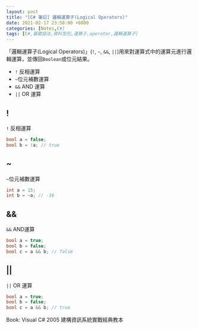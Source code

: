 ```yaml
---
layout: post
title: "[C# 筆記] 邏輯運算子(Logical Operators)"
date: 2021-02-17 23:58:00 +0800
categories: [Notes,C#]
tags: [C#,基礎語法,資料型別,運算子,operator,邏輯運算子]
---
```


「邏輯運算子(Logical Operators)」(`!`, `~`, `&&`, `||`)用來對運算式中的運算元進行邏輯運算，並傳回`Boolean`或位元結果。      

- `!` 反相運算
- `~`位元補數運算
- `&&` AND 運算
- `||` OR 運算

## !

`!` 反相運算

```c#
bool a = false;
bool b = !a; // true
```

## ~

`~`位元補數運算

```c#
int a = 15;
int b = ~a; // -16
```

## &&

`&&` AND運算

```c#
bool a = true;
bool b = false;
bool c = a && b; // false
```

## ||

`||` OR 運算

```c#
bool a = true;
bool b = false;
bool c = a && b; // true
```

Book: Visual C# 2005 建構資訊系統實戰經典教本 